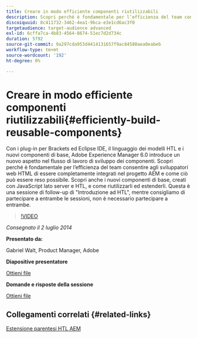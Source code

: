 ```yaml
---
title: Creare in modo efficiente componenti riutilizzabili
description: Scopri perché è fondamentale per l’efficienza del team consentire agli sviluppatori web HTML di essere completamente integrati nel progetto AEM e come ciò può essere reso possibile. Scopri anche i nuovi componenti di base, creati con JavaScript lato server e HTL, e come riutilizzarli ed estenderli.
discoiquuid: 8c411732-3462-4ea1-9bca-e3e1cd6ac3f0
targetaudience: target-audience advanced
exl-id: 6cffa7ca-4b83-4564-8674-51ec7d2d734c
duration: 5792
source-git-commit: 9a297cda953d4414131657f9ac84580aea0eabeb
workflow-type: tm+mt
source-wordcount: '192'
ht-degree: 0%

---
```


# Creare in modo efficiente componenti riutilizzabili{#efficiently-build-reusable-components}

Con i plug-in per Brackets ed Eclipse IDE, il linguaggio dei modelli HTL e i nuovi componenti di base, Adobe Experience Manager 6.0 introduce un nuovo aspetto nel flusso di lavoro di sviluppo dei componenti. Scopri perché è fondamentale per l’efficienza del team consentire agli sviluppatori web HTML di essere completamente integrati nel progetto AEM e come ciò può essere reso possibile. Scopri anche i nuovi componenti di base, creati con JavaScript lato server e HTL, e come riutilizzarli ed estenderli. Questa è una sessione di follow-up di &quot;Introduzione ad HTL&quot;, mentre consigliamo di partecipare a entrambe le sessioni, non è necessario partecipare a entrambe.

>[!VIDEO](https://video.tv.adobe.com/v/19503/?quality=9)

*Consegnato il 2 luglio 2014*

**Presentato da:**

Gabriel Walt, Product Manager, Adobe

**Diapositive presentatore**

[Ottieni file](assets/efficiently-build-reusable-components.pdf)

**Domande e risposte della sessione**

[Ottieni file](assets/efficiently-build-reusable-components-q-a.pdf)

## Collegamenti correlati {#related-links}

[Estensione parentesi HTL AEM](https://github.com/Adobe-Marketing-Cloud/aem-brackets-extension#AEM6#BeautifulMarkup)

<!--
[Get back to the Overview](https://helpx.adobe.com/experience-manager/kt/eseminars/gems/aem-index.html)
-->
